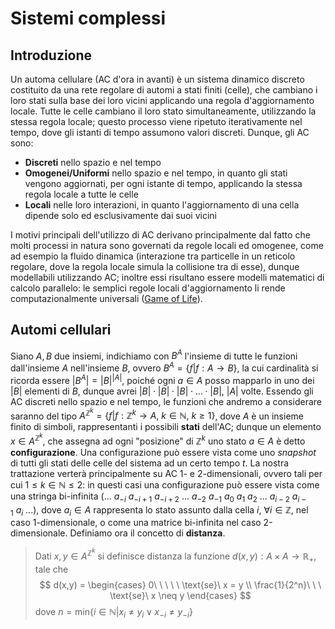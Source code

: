 # Sistemi complessi

## Introduzione

Un automa cellulare (AC d'ora in avanti) è un sistema dinamico discreto costituito da una rete regolare di automi a stati finiti (celle), che cambiano i loro stati sulla base dei loro vicini applicando una regola d'aggiornamento locale. Tutte le celle cambiano il loro stato simultaneamente, utilizzando la stessa regola locale; questo processo viene ripetuto iterativamente nel tempo, dove gli istanti di tempo assumono valori discreti.
Dunque, gli AC sono:

* **Discreti** nello spazio e nel tempo
* **Omogenei/Uniformi** nello spazio e nel tempo, in quanto gli stati vengono aggiornati, per ogni istante di tempo, applicando la stessa regola locale a tutte le celle
* **Locali** nelle loro interazioni, in quanto l'aggiornamento di una cella dipende solo ed esclusivamente dai suoi vicini

I motivi principali dell'utilizzo di AC derivano principalmente dal fatto che molti processi in natura sono governati da regole locali ed omogenee, come ad esempio la fluido dinamica (interazione tra particelle in un reticolo regolare, dove la regola locale simula la collisione tra di esse), dunque modellabili utilizzando AC; inoltre essi risultano essere modelli matematici di calcolo parallelo: le semplici regole locali d'aggiornamento li rende computazionalmente universali ([Game of Life](https://en.wikipedia.org/wiki/Conway%27s_Game_of_Life)).

## Automi cellulari

Siano $A, B$ due insiemi, indichiamo con $B^A$ l'insieme di tutte le funzioni dall'insieme $A$ nell'insieme $B$, ovvero $B^A=\{f|f:A \rightarrow B\}$, la cui cardinalità si ricorda essere $|B^A|=|B|^{|A|}$, poiché ogni $a \in A$ posso mapparlo in uno dei $|B|$ elementi di $B$, dunque avrei $|B|\cdot|B|\cdot|B|\cdot...\cdot|B|$, $|A|$ volte.
Essendo gli AC discreti nello spazio e nel tempo, le funzioni che andremo a considerare saranno del tipo $A^{\mathbb{Z}^k} = \{f|f:\mathbb{Z}^k \rightarrow A,\ k \in \mathbb{N},\ k \ge 1\}$, dove $A$ è un insieme finito di simboli, rappresentanti i possibili **stati** dell'AC; dunque un elemento $x \in A^{\mathbb{Z}^k}$, che assegna ad ogni "posizione" di $\mathbb{Z}^k$ uno stato $a \in A$ è detto **configurazione**. Una configurazione può essere vista come uno *snapshot* di tutti gli stati delle celle del sistema ad un certo tempo $t$.
La nostra trattazione verterà principalmente su AC 1- e 2-dimensionali, ovvero tali per cui $1 \le k \in \mathbb{N} \le 2$: in questi casi una configurazione può essere vista come una stringa bi-infinita $(...\ a_{-i}\ a_{-i+1}\ a_{-i+2}\ ...\ a_{-2}\ a_{-1}\ a_{0}\ a_{1}\ a_{2}\ ...\ a_{i-2}\ a_{i-1}\ a_{i}\ ...)$, dove $a_i \in A$ rappresenta lo stato assunto dalla cella $i$, $\forall i \in \mathbb{Z}$, nel caso 1-dimensionale, o come una matrice bi-infinita nel caso 2-dimensionale.
Definiamo ora il concetto di **distanza**.
> Dati $x,y \in A^{\mathbb{Z}^k}$ si definisce distanza la funzione $d(x,y):A \times A \rightarrow \mathbb{R}_+$, tale che $$ d(x,y) = \begin{cases} 0\ \ \ \ \ \text{se}\ x = y \\ \frac{1}{2^n}\ \ \ \text{se}\ x \neq y \end{cases} $$ dove $n = \text{min}\{i \in \mathbb{N}|x_i \neq y_i \lor x_{-i} \neq y_{-i}\}$